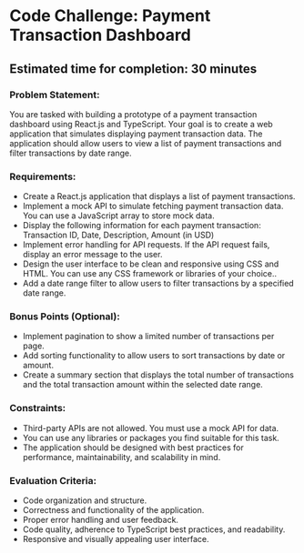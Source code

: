 # Code Challenge: Payment Transaction Dashboard
## Estimated time for completion: 30 minutes

### Problem Statement:
You are tasked with building a prototype of a payment transaction dashboard using React.js and TypeScript. Your goal is to create a web application that simulates displaying payment transaction data. The application should allow users to view a list of payment transactions and filter transactions by date range.

### Requirements:
- Create a React.js application that displays a list of payment transactions.
- Implement a mock API to simulate fetching payment transaction data. You can use a JavaScript array to store mock data.
- Display the following information for each payment transaction: Transaction ID, Date, Description, Amount (in USD)
- Implement error handling for API requests. If the API request fails, display an error message to the user.
- Design the user interface to be clean and responsive using CSS and HTML. You can use any CSS framework or libraries of your choice..
- Add a date range filter to allow users to filter transactions by a specified date range.

### Bonus Points (Optional):
- Implement pagination to show a limited number of transactions per page.
- Add sorting functionality to allow users to sort transactions by date or amount.
- Create a summary section that displays the total number of transactions and the total transaction amount within the selected date range.

### Constraints:
- Third-party APIs are not allowed. You must use a mock API for data.
- You can use any libraries or packages you find suitable for this task.
- The application should be designed with best practices for performance, maintainability, and scalability in mind.

### Evaluation Criteria:
- Code organization and structure.
- Correctness and functionality of the application.
- Proper error handling and user feedback.
- Code quality, adherence to TypeScript best practices, and readability.
- Responsive and visually appealing user interface.